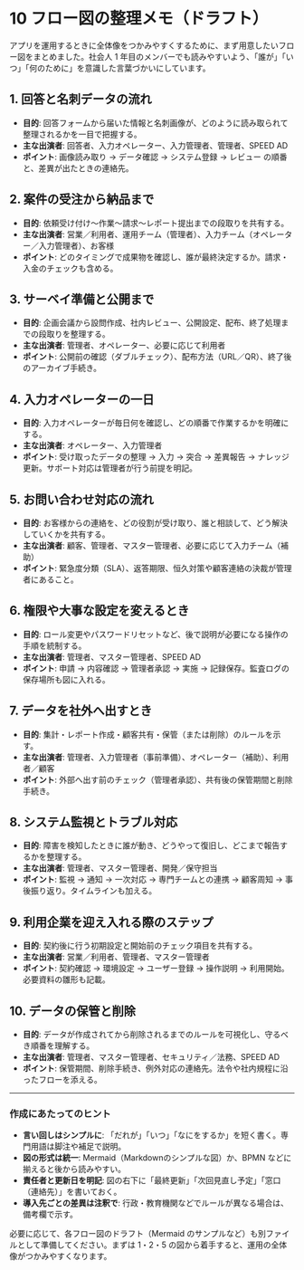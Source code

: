 # 10 フロー図の整理メモ（ドラフト）

アプリを運用するときに全体像をつかみやすくするために、まず用意したいフロー図をまとめました。社会人 1 年目のメンバーでも読みやすいよう、「誰が」「いつ」「何のために」を意識した言葉づかいにしています。

## 1. 回答と名刺データの流れ
- **目的**: 回答フォームから届いた情報と名刺画像が、どのように読み取られて整理されるかを一目で把握する。
- **主な出演者**: 回答者、入力オペレーター、入力管理者、管理者、SPEED AD
- **ポイント**: 画像読み取り → データ確認 → システム登録 → レビュー の順番と、差異が出たときの連絡先。

## 2. 案件の受注から納品まで
- **目的**: 依頼受け付け〜作業〜請求〜レポート提出までの段取りを共有する。
- **主な出演者**: 営業／利用者、運用チーム（管理者）、入力チーム（オペレーター／入力管理者）、お客様
- **ポイント**: どのタイミングで成果物を確認し、誰が最終決定するか。請求・入金のチェックも含める。

## 3. サーベイ準備と公開まで
- **目的**: 企画会議から設問作成、社内レビュー、公開設定、配布、終了処理までの段取りを整理する。
- **主な出演者**: 管理者、オペレーター、必要に応じて利用者
- **ポイント**: 公開前の確認（ダブルチェック）、配布方法（URL／QR）、終了後のアーカイブ手続き。

## 4. 入力オペレーターの一日
- **目的**: 入力オペレーターが毎日何を確認し、どの順番で作業するかを明確にする。
- **主な出演者**: オペレーター、入力管理者
- **ポイント**: 受け取ったデータの整理 → 入力 → 突合 → 差異報告 → ナレッジ更新。サポート対応は管理者が行う前提を明記。

## 5. お問い合わせ対応の流れ
- **目的**: お客様からの連絡を、どの役割が受け取り、誰と相談して、どう解決していくかを共有する。
- **主な出演者**: 顧客、管理者、マスター管理者、必要に応じて入力チーム（補助）
- **ポイント**: 緊急度分類（SLA）、返答期限、恒久対策や顧客連絡の決裁が管理者にあること。

## 6. 権限や大事な設定を変えるとき
- **目的**: ロール変更やパスワードリセットなど、後で説明が必要になる操作の手順を統制する。
- **主な出演者**: 管理者、マスター管理者、SPEED AD
- **ポイント**: 申請 → 内容確認 → 管理者承認 → 実施 → 記録保存。監査ログの保存場所も図に入れる。

## 7. データを社外へ出すとき
- **目的**: 集計・レポート作成・顧客共有・保管（または削除）のルールを示す。
- **主な出演者**: 管理者、入力管理者（事前準備）、オペレーター（補助）、利用者／顧客
- **ポイント**: 外部へ出す前のチェック（管理者承認）、共有後の保管期間と削除手続き。

## 8. システム監視とトラブル対応
- **目的**: 障害を検知したときに誰が動き、どうやって復旧し、どこまで報告するかを整理する。
- **主な出演者**: 管理者、マスター管理者、開発／保守担当
- **ポイント**: 監視 → 通知 → 一次対応 → 専門チームとの連携 → 顧客周知 → 事後振り返り。タイムラインも加える。

## 9. 利用企業を迎え入れる際のステップ
- **目的**: 契約後に行う初期設定と開始前のチェック項目を共有する。
- **主な出演者**: 営業／利用者、管理者、マスター管理者
- **ポイント**: 契約確認 → 環境設定 → ユーザー登録 → 操作説明 → 利用開始。必要資料の雛形も記載。

## 10. データの保管と削除
- **目的**: データが作成されてから削除されるまでのルールを可視化し、守るべき順番を理解する。
- **主な出演者**: 管理者、マスター管理者、セキュリティ／法務、SPEED AD
- **ポイント**: 保管期間、削除手続き、例外対応の連絡先。法令や社内規程に沿ったフローを添える。

---

### 作成にあたってのヒント
- **言い回しはシンプルに**: 「だれが」「いつ」「なにをするか」を短く書く。専門用語は脚注や補足で説明。
- **図の形式は統一**: Mermaid（Markdownのシンプルな図）か、BPMN などに揃えると後から読みやすい。
- **責任者と更新日を明記**: 図の右下に「最終更新」「次回見直し予定」「窓口（連絡先）」を書いておく。
- **導入先ごとの差異は注釈で**: 行政・教育機関などでルールが異なる場合は、備考欄で示す。

必要に応じて、各フロー図のドラフト（Mermaid のサンプルなど）も別ファイルとして準備してください。まずは 1・2・5 の図から着手すると、運用の全体像がつかみやすくなります。

